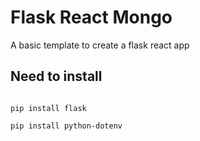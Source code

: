 # Flask React Mongo
A basic template to create a flask react app 


## Need to install 

```

pip install flask

pip install python-dotenv

```

